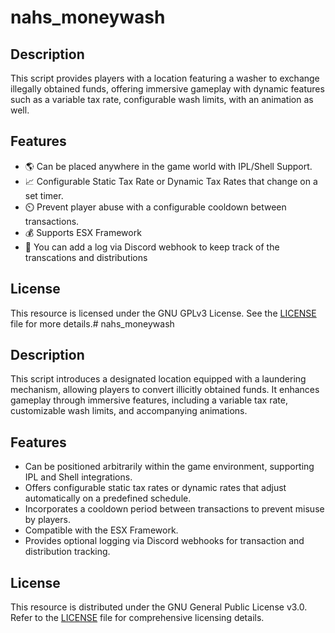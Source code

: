 # nahs_moneywash

## Description

This script provides players with a location featuring a washer to exchange illegally obtained funds, offering immersive gameplay with dynamic features such as a variable tax rate, configurable wash limits, with an animation as well.

## Features

- 🌎 Can be placed anywhere in the game world with IPL/Shell Support.
- 📈 Configurable Static Tax Rate or Dynamic Tax Rates that change on a set timer.
- ⏲️ Prevent player abuse with a configurable cooldown between transactions.
- 💰 Supports ESX Framework
- 🔗 You can add a log via Discord webhook to keep track of the transcations and distributions



## License

This resource is licensed under the GNU GPLv3 License. See the [LICENSE](LICENSE) file for more details.# nahs_moneywash

## Description

This script introduces a designated location equipped with a laundering mechanism, allowing players to convert illicitly obtained funds. It enhances gameplay through immersive features, including a variable tax rate, customizable wash limits, and accompanying animations.

## Features

- Can be positioned arbitrarily within the game environment, supporting IPL and Shell integrations.
- Offers configurable static tax rates or dynamic rates that adjust automatically on a predefined schedule.
- Incorporates a cooldown period between transactions to prevent misuse by players.
- Compatible with the ESX Framework.
- Provides optional logging via Discord webhooks for transaction and distribution tracking.



## License

This resource is distributed under the GNU General Public License v3.0. Refer to the [LICENSE](LICENSE) file for comprehensive licensing details.

